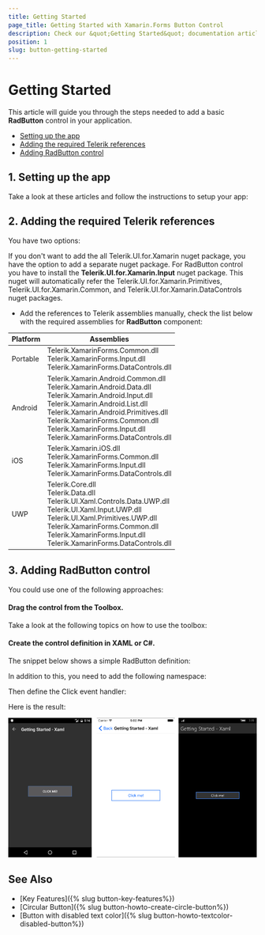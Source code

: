 ```yaml
---
title: Getting Started
page_title: Getting Started with Xamarin.Forms Button Control
description: Check our &quot;Getting Started&quot; documentation article for Telerik Button for Xamarin control.
position: 1
slug: button-getting-started
---
```


# Getting Started

This article will guide you through the steps needed to add a basic **RadButton** control in your application.

* [Setting up the app](#1-setting-up-the-app)
* [Adding the required Telerik references](#2-adding-the-required-telerik-references)
* [Adding RadButton control](#3-adding-radbutton-control)


## 1. Setting up the app

Take a look at these articles and follow the instructions to setup your app:


## 2. Adding the required Telerik references

You have two options:

If you don't want to add the all Telerik.UI.for.Xamarin nuget package, you have the option to add a separate nuget package. For RadButton control you have to install the **Telerik.UI.for.Xamarin.Input** nuget package. This nuget will automatically refer the Telerik.UI.for.Xamarin.Primitives, Telerik.UI.for.Xamarin.Common, and Telerik.UI.for.Xamarin.DataControls nuget packages.

* Add the references to Telerik assemblies manually, check the list below with the required assemblies for **RadButton** component:

| Platform | Assemblies |
| -------- | ---------- |
| Portable | Telerik.XamarinForms.Common.dll<br/>Telerik.XamarinForms.Input.dll<br/>Telerik.XamarinForms.DataControls.dll |
| Android  | Telerik.Xamarin.Android.Common.dll<br/>Telerik.Xamarin.Android.Data.dll<br /> Telerik.Xamarin.Android.Input.dll<br/>Telerik.Xamarin.Android.List.dll<br/>Telerik.Xamarin.Android.Primitives.dll<br/>Telerik.XamarinForms.Common.dll<br/> Telerik.XamarinForms.Input.dll<br/> Telerik.XamarinForms.DataControls.dll |
| iOS      | Telerik.Xamarin.iOS.dll <br/>Telerik.XamarinForms.Common.dll<br/>Telerik.XamarinForms.Input.dll<br/>Telerik.XamarinForms.DataControls.dll |
| UWP      | Telerik.Core.dll<br/>Telerik.Data.dll<br />  Telerik.UI.Xaml.Controls.Data.UWP.dll<br /> Telerik.UI.Xaml.Input.UWP.dll<br/>Telerik.UI.Xaml.Primitives.UWP.dll<br/>Telerik.XamarinForms.Common.dll<br/>Telerik.XamarinForms.Input.dll<br/>Telerik.XamarinForms.DataControls.dll |

## 3. Adding RadButton control

You could use one of the following approaches:

#### Drag the control from the Toolbox. 

Take a look at the following topics on how to use the toolbox:
	
#### Create the control definition in XAML or C#.

The snippet below shows a simple RadButton definition:

<snippet id='button-getting-started-xaml'/>

In addition to this, you need to add the following namespace:

<snippet id='xmlns-telerikinput'/>
<snippet id='ns-telerikinput'/>

Then define the Click event handler:

<snippet id='button-getting-started-click-event'/>

Here is the result:

![Button Getting Started Example](images/button-getting-started.png)

## See Also

- [Key Features]({% slug button-key-features%})
- [Circular Button]({% slug button-howto-create-circle-button%})
- [Button with disabled text color]({% slug button-howto-textcolor-disabled-button%})